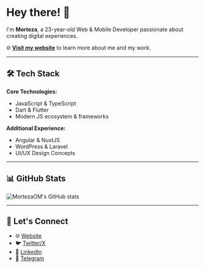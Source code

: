 # Hey there! 👋

I'm **Morteza**, a 23-year-old Web & Mobile Developer passionate about creating digital experiences.

🌐 **[Visit my website](https://mortezaom.dev)** to learn more about me and my work.

---

## 🛠️ Tech Stack

**Core Technologies:**
- JavaScript & TypeScript
- Dart & Flutter
- Modern JS ecosystem & frameworks

**Additional Experience:**
- Angular & NuxtJS
- WordPress & Laravel
- UI/UX Design Concepts

---

## 📊 GitHub Stats

![MortezaOM's GitHub stats](https://github-readme-stats.vercel.app/api?username=mortezaom&show_icons=true&count_private=true&include_all_commits=true&theme=radical)

---

## 🤝 Let's Connect

- 🌐 [Website](https://mortezaom.dev)
- 🐦 [Twitter/X](https://twitter.com/mortezaaom)
- 💼 [LinkedIn](https://linkedin.com/in/mortezaom)
- 💬 [Telegram](https://t.me/MortezaaOM)
